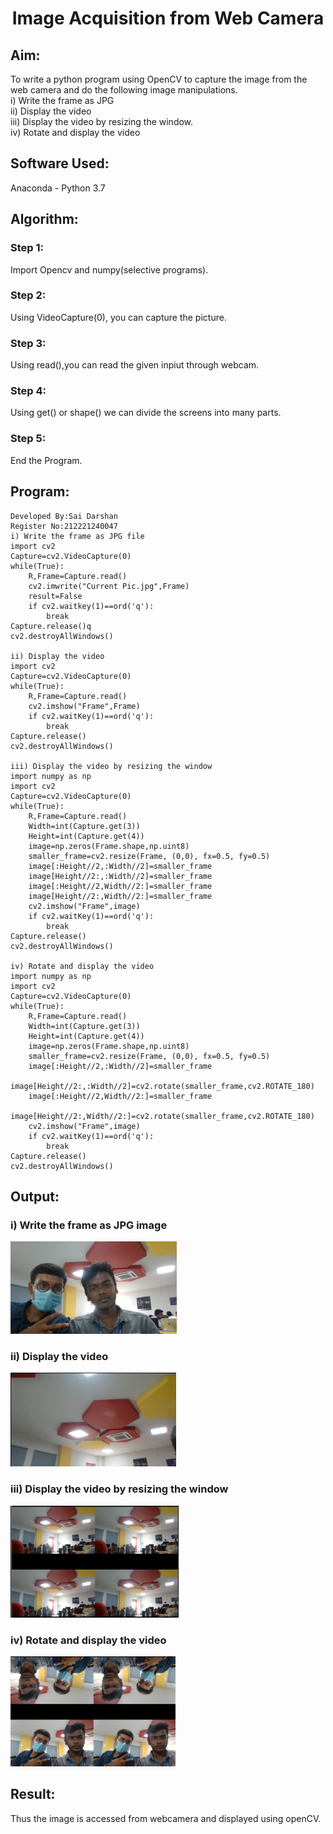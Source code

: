 <H1 align="center">Image Acquisition from Web Camera</h1>

## Aim:
To write a python program using OpenCV to capture the image from the web camera and do the following image manipulations.
<br>
i) Write the frame as JPG 
<br>
ii) Display the video 
<br>
iii) Display the video by resizing the window.
<br>
iv) Rotate and display the video

## Software Used:
Anaconda - Python 3.7
## Algorithm:
### Step 1:
Import Opencv and numpy(selective programs).
### Step 2:
Using VideoCapture(0), you can capture the picture.
### Step 3:
Using read(),you can read the given inpiut through webcam.
### Step 4:
Using get() or shape() we can divide the screens into many parts.
### Step 5:
End the Program.

## Program:
```
Developed By:Sai Darshan
Register No:212221240047
i) Write the frame as JPG file
import cv2
Capture=cv2.VideoCapture(0)
while(True):
    R,Frame=Capture.read()
    cv2.imwrite("Current Pic.jpg",Frame)
    result=False
    if cv2.waitkey(1)==ord('q'):
        break
Capture.release()q
cv2.destroyAllWindows()

ii) Display the video
import cv2
Capture=cv2.VideoCapture(0)
while(True):
    R,Frame=Capture.read()
    cv2.imshow("Frame",Frame)
    if cv2.waitKey(1)==ord('q'):
        break
Capture.release()
cv2.destroyAllWindows()

iii) Display the video by resizing the window
import numpy as np
import cv2
Capture=cv2.VideoCapture(0)
while(True):
    R,Frame=Capture.read()
    Width=int(Capture.get(3))
    Height=int(Capture.get(4))
    image=np.zeros(Frame.shape,np.uint8)
    smaller_frame=cv2.resize(Frame, (0,0), fx=0.5, fy=0.5)
    image[:Height//2,:Width//2]=smaller_frame
    image[Height//2:,:Width//2]=smaller_frame
    image[:Height//2,Width//2:]=smaller_frame
    image[Height//2:,Width//2:]=smaller_frame
    cv2.imshow("Frame",image)
    if cv2.waitKey(1)==ord('q'):
        break
Capture.release()
cv2.destroyAllWindows()

iv) Rotate and display the video
import numpy as np
import cv2
Capture=cv2.VideoCapture(0)
while(True):
    R,Frame=Capture.read()
    Width=int(Capture.get(3))
    Height=int(Capture.get(4))
    image=np.zeros(Frame.shape,np.uint8)
    smaller_frame=cv2.resize(Frame, (0,0), fx=0.5, fy=0.5)
    image[:Height//2,:Width//2]=smaller_frame
    image[Height//2:,:Width//2]=cv2.rotate(smaller_frame,cv2.ROTATE_180)
    image[:Height//2,Width//2:]=smaller_frame
    image[Height//2:,Width//2:]=cv2.rotate(smaller_frame,cv2.ROTATE_180)
    cv2.imshow("Frame",image)
    if cv2.waitKey(1)==ord('q'):
        break
Capture.release()
cv2.destroyAllWindows()
```
## Output:
### i) Write the frame as JPG image
![inp](1.png)
### ii) Display the video
![inp](2.png)
### iii) Display the video by resizing the window
![inp](3.png)
### iv) Rotate and display the video
![inp](4.png)

## Result:
Thus the image is accessed from webcamera and displayed using openCV.
